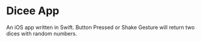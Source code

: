 Dicee App
========
An iOS app written in Swift. Button Pressed or Shake Gesture will return two dices with random numbers.


